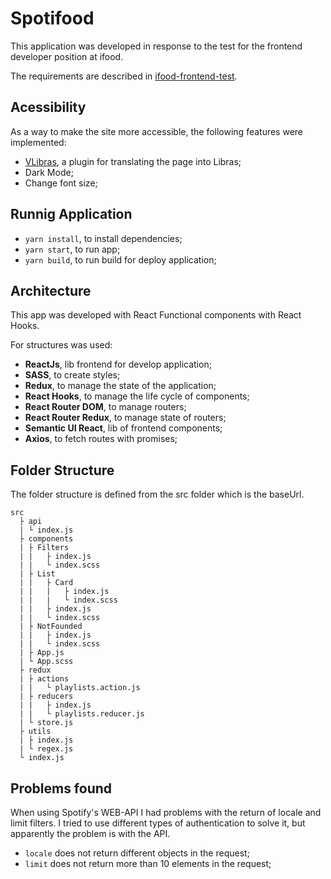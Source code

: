 # Spotifood

This application was developed in response to the test for the frontend developer position at ifood.

The requirements are described in [ifood-frontend-test](https://github.com/ifood/ifood-frontend-test).

## Acessibility

As a way to make the site more accessible, the following features were implemented:

- [VLibras](https://www.vlibras.gov.br/), a plugin for translating the page into Libras;
- Dark Mode;
- Change font size;

## Runnig Application

- ```yarn install```, to install dependencies;
- ```yarn start```, to run app;
- ```yarn build```, to run build for deploy application;

## Architecture

This app was developed with React Functional components with React Hooks.

For structures was used:

- **ReactJs**, lib frontend for develop application;
- **SASS**, to create styles;
- **Redux**, to manage the state of the application;
- **React Hooks**, to manage the life cycle of components;
- **React Router DOM**, to manage routers;
- **React Router Redux**, to manage state of routers;
- **Semantic UI React**, lib of frontend components; 
- **Axios**, to fetch routes with promises; 

## Folder Structure
The folder structure is defined from the src folder which is the baseUrl.

```
src
  ├ api
  | └ index.js
  ├ components
  | ├ Filters
  | |   ├ index.js 
  | |   └ index.scss
  | ├ List
  | |   ├ Card
  | |   |   ├ index.js 
  | |   |   └ index.scss
  | |   ├ index.js 
  | |   └ index.scss
  | ├ NotFounded
  | |   ├ index.js 
  | |   └ index.scss
  | ├ App.js
  | └ App.scss
  ├ redux
  | ├ actions
  | |   └ playlists.action.js
  | ├ reducers
  | |   ├ index.js 
  | |   └ playlists.reducer.js
  | └ store.js
  ├ utils
  | ├ index.js
  | └ regex.js
  └ index.js
```

## Problems found

When using Spotify's WEB-API I had problems with the return of locale and limit filters. I tried to use different types of authentication to solve it, but apparently the problem is with the API.

- ```locale``` does not return different objects in the request;
- ```limit``` does not return more than 10 elements in the request;